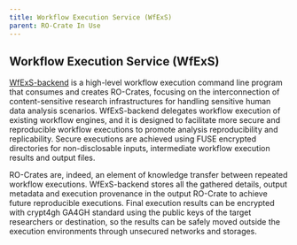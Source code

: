 ```yaml
---
title: Workflow Execution Service (WfExS)
parent: RO-Crate In Use
---
```

<!--
   Copyright 2019-2024 RO-Crate contributors
   <https://github.com/ResearchObject/ro-crate/graphs/contributors>

   Licensed under the Apache License, Version 2.0 (the "License");
   you may not use this file except in compliance with the License.
   You may obtain a copy of the License at

       http://www.apache.org/licenses/LICENSE-2.0

   Unless required by applicable law or agreed to in writing, software
   distributed under the License is distributed on an "AS IS" BASIS,
   WITHOUT WARRANTIES OR CONDITIONS OF ANY KIND, either express or implied.
   See the License for the specific language governing permissions and
   limitations under the License.
-->

## Workflow Execution Service (WfExS)

[WfExS-backend](https://github.com/inab/WfExS-backend) is a high-level workflow execution command line program that consumes and creates RO-Crates, focusing on
the interconnection of content-sensitive research infrastructures for handling sensitive human data analysis scenarios.
WfExS-backend delegates workflow execution of existing workflow engines, and it is designed to facilitate more secure
and reproducible workflow executions to promote analysis reproducibility and replicability. Secure executions are
achieved using FUSE encrypted directories for non-disclosable inputs, intermediate workflow execution results and output
files.

RO-Crates are, indeed, an element of knowledge transfer between repeated workflow executions. WfExS-backend stores all
the gathered details, output metadata and execution provenance in the output RO-Crate to achieve future reproducible
executions. Final execution results can be encrypted with crypt4gh GA4GH standard using the public keys of the target
researchers or destination, so the results can be safely moved outside the execution environments through unsecured
networks and storages.

<!--
[![wfexs logo](../assets/img/wfexs.svg)](https://wfexs.org/)

[wfexs](https://reliance.rohub.org/) (EXAMPLE-ACRONYM), is a...

wfexs uses RO-Crate for ... as ....

wfexs works with Project X, .....

![wfexs screenshot with RO-Crate(../assets/img/wfexs-screenshot.png)


## RO-Crate in wfexs

(Show practically how RO-Crate is used, link to profile of RO-Crate, etc.)

The wfexs API supports [RO-Crate export](http://wfexs.org/docs/ro-crate) as...

wfexs also plans to do...

wfexs:
```
curl -H "Accept: application/ld+json" https://wfexs.com/ro-crate/a72f314d

{
  "@context": { … },
  "@graph": [
   …
    {
      "@id": "./",
      "hasPart": […],
      "@type": "Dataset",
    }
   …
}
```


## Resources

* [wfexs Homepage](https://wfexs.org/)
* [wfexs documentation](https://wfexs.org/docs/)
* [RO-Crate profile for wfexs](https://wfexs.org/crate-profile)
* [wfexs Tutorials](https://wfexs.org/docs/tutorial)
* [wfexs presentation](http://wfexs.org/)

## Publications

Alice Land, Bob Bunny (2020):  
**wfexs and RO-Crate**.  
_wfexs Journal_ **0**(1)
<https://doi.org/10.1234/wfexs>  
[[preprint](http://wfexs.com/preprint.pdf)]

-->
